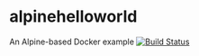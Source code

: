 # alpinehelloworld
An Alpine-based Docker example
[![Build Status](http://192.168.56.16:8080/buildStatus/icon?job=deployement)](http://192.168.56.16:8080/job/deployement/)
